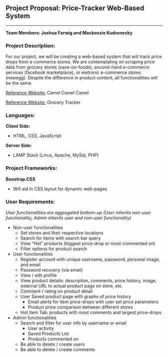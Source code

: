 ## Project Proposal: Price-Tracker Web-Based System

---

**Team Members: Joshua Farwig and Mackenzie Kudrenecky**  

### Project Description:

For our project, we will be creating a web-based system that will track price drops from e-commerce stores. We are contemplating on scraping price data from grocery stores (save-on-foods), second-hand e-commerce services (facebook marketplace), or eletronic e-commerce stores (newegg). Despite the difference in product content, all functionalities will be the same.  

[Reference Website:](https://camelcamelcamel.com) Camel Camel Camel

[Reference Website:](https://grocerytracker.ca) Grocery Tracker

### Languages:

**Client Side:**  

- HTML, CSS, JavaScript

**Server Side:** 

- LAMP Stack (Linus, Apache, MySql, PHP)

### Project Frameworks:

**Boostrap.CSS**

- Will aid in CSS layout for dynamic web-pages

### User Requirements:

*User functionalities are aggregated bottom-up (User inherits non-user functionality, Admin inherits user and non-user functionality)*

- Non-user functionalities
    - Set stores and their respective locations
    - Search for items with search bar query
    - View “Hot” products (biggest price-drop or most-commented on)
    - Filter options for product search
- User functionalities
    - Register account with unique username, password, personal image, and email
    - Password recovery (via email)
    - View / edit profile
    - View product details: description, comments, price history, image, external URL to actual product page on store, etc.
    - Comment / rating on product detail
    - User Saved product page with graphs of price history
        - Email alerts for item price-drops with user set price parameters
        - Product price comparison between different stores
    - Hot Item Tab: products with most comments and largest price-drops
- Admin functionalities
    - Search and filter for user info by username or email
        - User activity
        - Saved Products List
        - Products commented on
    - Be able to delete / create users
    - Be able to delete / create comments
